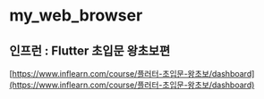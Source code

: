 # my_web_browser

## 인프런 : Flutter 초입문 왕초보편

[https://www.inflearn.com/course/플러터-초입문-왕초보/dashboard](https://www.inflearn.com/course/플러터-초입문-왕초보/dashboard)
